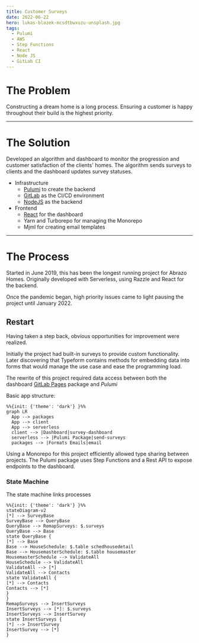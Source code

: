 ```yaml
---
title: Customer Surveys
date: 2022-06-22
hero: lukas-blazek-mcsdtbwxuzu-unsplash.jpg
tags:
  - Pulumi
  - AWS
  - Step Functions
  - React
  - Node JS
  - GitLab CI
---
```



# The Problem
Constructing a dream home is a long process. Ensuring a customer is happy throughout their build is the highest priority.

---


<!-- TODO: Add team leader/manager information ie. talking to multiple departements -->
<!-- TODO: Add same info to description in work experience -->
# The Solution
Developed an algorithm and dashboard to monitor the progression and customer satisfaction of the clients' homes. The algorithm sends surveys to clients and the dashboard updates survey statuses. 
- Infrastructure
  - [Pulumi](/tags/pulumi) to create the backend
  - [GitLab](/tags/git-lab-ci) as the CI/CD environment
  - [NodeJS](/tags/node-js) as the backend
- Frontend
  - [React](/tags/react) for the dashboard
  - Yarn and Turborepo for managing the Monorepo
  - Mjml for creating email templates

---

# The Process

Started in June 2019, this has been the longest running project for Abrazo Homes. Originally developed with Serverless, using Razzle and React for the backend. 
<!-- TODO: Alex look at this -->
Once the pandemic began, high priority issues came to light pausing the project until January 2022. 


## Restart

Having taken a step back, obvious opportunities for improvement were realized.

<!-- First - the survey was included with the application which wasn't a necessary feature.
 -->
Initially the project had built-in surveys to provide custom functionality. Later discovering that Typeform contains methods for embedding data into forms that would manage the use case and ease the programming load.

The rewrite of this project required data access between both the dashboard [GitLab Pages](/tags/git-lab-ci) package and *Pulumi*

Basic app structure:

```mermaid
%%{init: {'theme': 'dark'} }%%
graph LR
  App --> packages
  App --> client
  App --> serverless
  client --> |Dashboard|survey-dashboard
  serverless --> |Pulumi Package|send-surveys
  packages --> |Formats Emails|email
```

Using a Monorepo for this project efficiently allowed type sharing between projects. The Pulumi package uses Step Functions and a Rest API to expose endpoints to the dashboard.


### State Machine
The state machine links processes 

```mermaid
%%{init: {'theme': 'dark'} }%%
stateDiagram-v2
[*] --> SurveyBase
SurveyBase --> QueryBase
QueryBase --> RemapSurveys: $.surveys
QueryBase --> Base
state QueryBase {
[*] --> Base
Base --> HouseSchedule: $.table schedhousedetail
Base --> HousemasterSchedule: $.table housemaster
HousemasterSchedule --> ValidateAll
HouseSchedule --> ValidateAll
ValidateAll --> [*]
ValidateAll --> Contacts
state ValidateAll {
[*] --> Contacts
Contacts --> [*]
}
}
RemapSurveys --> InsertSurveys
InsertSurveys --> [*]: $.surveys
InsertSurveys --> InsertSurvey
state InsertSurveys {
[*] --> InsertSurvey
InsertSurvey --> [*]
}

```





